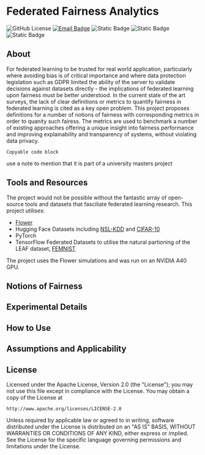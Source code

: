 # Federated Fairness Analytics

![GitHub License](https://img.shields.io/github/license/oscardilley/federated-fairness?logoColor=green)
[![Email Badge](https://img.shields.io/badge/Contact-Email-pink)](mailto:test@test.com)
![Static Badge](https://img.shields.io/badge/federated_analytics-red)
![Static Badge](https://img.shields.io/badge/fairness-blue)
![Static Badge](https://img.shields.io/badge/XAI-yellow)

## About

For federated learning to be trusted for real world application, particularly where avoiding bias is of critical importance and where data protection legislation such as GDPR limited the ability of the server to validate decisions against datasets directly - the implications of federated learning upon fairness must be better understood. In the current state of the art surveys, the lack of clear definitions or metrics to quantify fairness in federated learning is cited as a key open problem. This project proposes definitions for a number of notions of fairness with corresponding metrics in order to quanity such fairess. The metrics are used to benchmark a number of existing approaches offering a unique insight into fairness performance and improving explainability and transparency of systems, without violating data privacy.




~~~
Copyable code block
~~~



use a note to mention that it is part of a university masters project

## Tools and Resources

The project would not be possible without the fantastic array of open-source tools and datasets that fasciliate federated learning research. This project utilises:
* [Flower](https://flower.ai/docs/framework/index.html#)
* Hugging Face Datasets including [NSL-KDD](https://huggingface.co/datasets/Mireu-Lab/NSL-KDD) and [CIFAR-10](https://huggingface.co/datasets/cifar10)
* PyTorch
* TensorFlow Federated Datasets to utilise the natural partioning of the LEAF dataset, [FEMNIST](https://www.tensorflow.org/federated/api_docs/python/tff/simulation/datasets/emnist)

The project uses the Flower simulations and was run on an NVIDIA A40 GPU.


## Notions of Fairness


## Experimental Details


## How to Use


## Assumptions and Applicability


## License

Licensed under the Apache License, Version 2.0 (the "License");
you may not use this file except in compliance with the License.
You may obtain a copy of the License at


    http://www.apache.org/licenses/LICENSE-2.0


Unless required by applicable law or agreed to in writing, software
distributed under the License is distributed on an "AS IS" BASIS,
WITHOUT WARRANTIES OR CONDITIONS OF ANY KIND, either express or implied.
See the License for the specific language governing permissions and
limitations under the License.


